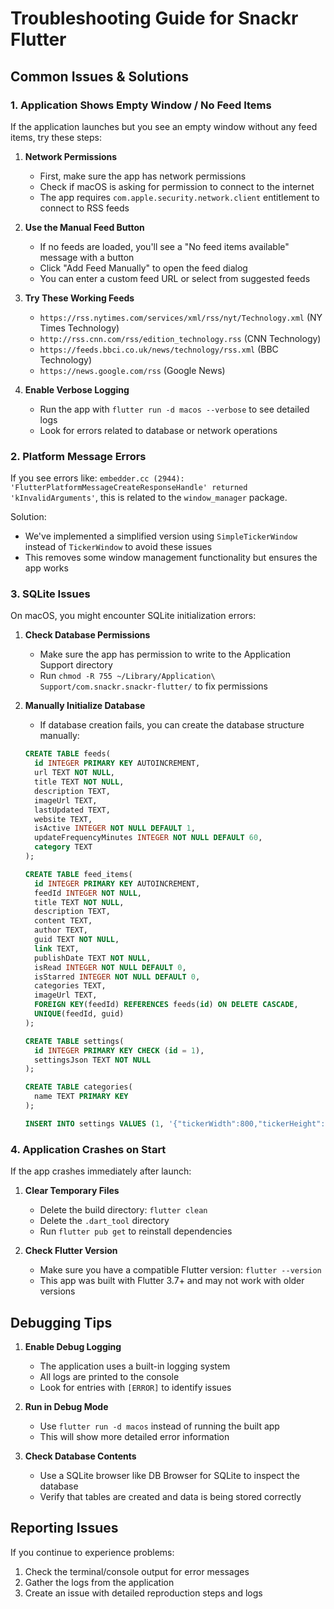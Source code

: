 # Troubleshooting Guide for Snackr Flutter

## Common Issues & Solutions

### 1. Application Shows Empty Window / No Feed Items

If the application launches but you see an empty window without any feed items, try these steps:

1. **Network Permissions**
   - First, make sure the app has network permissions
   - Check if macOS is asking for permission to connect to the internet
   - The app requires `com.apple.security.network.client` entitlement to connect to RSS feeds

2. **Use the Manual Feed Button**
   - If no feeds are loaded, you'll see a "No feed items available" message with a button
   - Click "Add Feed Manually" to open the feed dialog
   - You can enter a custom feed URL or select from suggested feeds

3. **Try These Working Feeds**
   - `https://rss.nytimes.com/services/xml/rss/nyt/Technology.xml` (NY Times Technology)
   - `http://rss.cnn.com/rss/edition_technology.rss` (CNN Technology)
   - `https://feeds.bbci.co.uk/news/technology/rss.xml` (BBC Technology)
   - `https://news.google.com/rss` (Google News)

4. **Enable Verbose Logging**
   - Run the app with `flutter run -d macos --verbose` to see detailed logs
   - Look for errors related to database or network operations

### 2. Platform Message Errors

If you see errors like: `embedder.cc (2944): 'FlutterPlatformMessageCreateResponseHandle' returned 'kInvalidArguments'`, this is related to the `window_manager` package.

Solution:
- We've implemented a simplified version using `SimpleTickerWindow` instead of `TickerWindow` to avoid these issues
- This removes some window management functionality but ensures the app works

### 3. SQLite Issues

On macOS, you might encounter SQLite initialization errors:

1. **Check Database Permissions**
   - Make sure the app has permission to write to the Application Support directory
   - Run `chmod -R 755 ~/Library/Application\ Support/com.snackr.snackr-flutter/` to fix permissions

2. **Manually Initialize Database**
   - If database creation fails, you can create the database structure manually:
   ```sql
   CREATE TABLE feeds(
     id INTEGER PRIMARY KEY AUTOINCREMENT,
     url TEXT NOT NULL,
     title TEXT NOT NULL,
     description TEXT,
     imageUrl TEXT,
     lastUpdated TEXT,
     website TEXT,
     isActive INTEGER NOT NULL DEFAULT 1,
     updateFrequencyMinutes INTEGER NOT NULL DEFAULT 60,
     category TEXT
   );
   
   CREATE TABLE feed_items(
     id INTEGER PRIMARY KEY AUTOINCREMENT,
     feedId INTEGER NOT NULL,
     title TEXT NOT NULL,
     description TEXT,
     content TEXT,
     author TEXT,
     guid TEXT NOT NULL,
     link TEXT,
     publishDate TEXT NOT NULL,
     isRead INTEGER NOT NULL DEFAULT 0,
     isStarred INTEGER NOT NULL DEFAULT 0,
     categories TEXT,
     imageUrl TEXT,
     FOREIGN KEY(feedId) REFERENCES feeds(id) ON DELETE CASCADE,
     UNIQUE(feedId, guid)
   );
   
   CREATE TABLE settings(
     id INTEGER PRIMARY KEY CHECK (id = 1),
     settingsJson TEXT NOT NULL
   );
   
   CREATE TABLE categories(
     name TEXT PRIMARY KEY
   );
   
   INSERT INTO settings VALUES (1, '{"tickerWidth":800,"tickerHeight":100,"tickerPosition":1,"scrollDirection":1,"scrollSpeed":1.0,"opacity":0.8,"autoStart":true,"refreshIntervalMinutes":15,"feedCategories":[],"showImagesInTicker":true,"tickerBackgroundColor":4278190080,"textColor":4294967295}');
   ```

### 4. Application Crashes on Start

If the app crashes immediately after launch:

1. **Clear Temporary Files**
   - Delete the build directory: `flutter clean`
   - Delete the `.dart_tool` directory
   - Run `flutter pub get` to reinstall dependencies

2. **Check Flutter Version**
   - Make sure you have a compatible Flutter version: `flutter --version`
   - This app was built with Flutter 3.7+ and may not work with older versions

## Debugging Tips

1. **Enable Debug Logging**
   - The application uses a built-in logging system
   - All logs are printed to the console
   - Look for entries with `[ERROR]` to identify issues

2. **Run in Debug Mode**
   - Use `flutter run -d macos` instead of running the built app
   - This will show more detailed error information

3. **Check Database Contents**
   - Use a SQLite browser like DB Browser for SQLite to inspect the database
   - Verify that tables are created and data is being stored correctly

## Reporting Issues

If you continue to experience problems:

1. Check the terminal/console output for error messages
2. Gather the logs from the application
3. Create an issue with detailed reproduction steps and logs